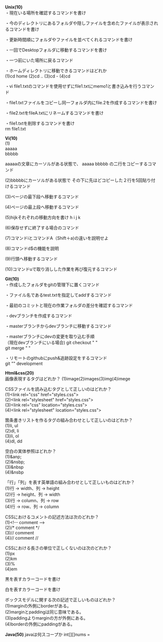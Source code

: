 **Unix(10)**  
・現在いる場所を確認するコマンドを書け  

・今のディレクトリにあるフォルダや隠しファイルを含めたファイルが表示されるコマンドを書け  

・更新時間順にフォルダやファイルを並べてくれるコマンドを書け  

・一回でDesktopフォルダに移動するコマンドを書け  

・一つ前にいた場所に戻るコマンド  

・ホームディレクトリに移動できるコマンドはどれか  
(1)cd home (2)cd .. (3)cd - (4)cd  

・vi file1.txtのコマンドを使用せずにfile1.txtにmemo1と書き込みを行うコマンド  

・file1.txtファイルをコピーし同一フォルダ内にfile.2を作成するコマンドを書け  

・file2.txtをfileA.txtにリネームするコマンドを書け  

・file1.txtを削除するコマンドを書け  
rm file1.txt


**Vi(10)**  
(1)  
aaaaa  
bbbbb

aaaaaの文章にカーソルがある状態で、
aaaaa
bbbbb
の二行をコピーするコマンド

(2)bbbbbにカーソルがある状態で
その下に先ほどコピーした２行を5回貼り付けるコマンド

(3)ページの最下段へ移動するコマンド

(4)ページの最上段へ移動するコマンド

(5)hijkそれぞれの移動方向を書け
h
i
j
k

(6)保存せずに終了する場合のコマンド

(7)コマンドiとコマンドA（Shift＋a)の違いを説明せよ

(8)コマンドd$の機能を説明

(9)行頭へ移動するコマンド

(10)コマンドuで取り消しした作業を再び復元するコマンド

**Git(10)**  
・作成したフォルダをgitの管理下に置くコマンド  

・ファイル名であるtest.txtを指定してaddするコマンド  

・最初のコミットと現在の作業フォルダの差分を確認するコマンド  

・devブランチを作成するコマンド  

・masterブランチからdevブランチに移動するコマンド  

・masterブランチにdevの変更を取り込む手順  
（現在devブランチにいる場合)
git checkout " "  
git merge " "  

・リモートのgithubにpush&追跡設定をするコマンド  
git "" development  

**Html&css(20)**  
画像表現するタグはどれか？
(1)image(2)images(3)img(4)imege

CSSファイルを読み込むタグとして正しいのはどれか？  
(1)&lt;link rel="css" href="styles.css"&gt;  
(2)&lt;link rel="stylesheet" href="styles.css"&gt;  
(3)&lt;link rel="css" location="styles.css"&gt;  
(4)&lt;link rel="stylesheet" location="styles.css"&gt;  

箇条書きリストを作るタグの組み合わせとして正しいのはどれか？  
(1)li, ul  
(2)dl, li  
(3)li, ol  
(4)dl, dd  

空白の実体参照はどれか？  
(1)&anp;&nbsp;  
(2)&nsbp;  
(3)&nbsp  
(4)&nsbp  

「行」「列」を表す英単語の組み合わせとして正しいものはどれか？  
(1)行 → width、列 → height  
(2)行 → height、列 → width  
(3)行 → column、列 → row  
(4)行 → row、列 → column  

CSSにおけるコメントの記述方法は次のどれか？  
(1)&lt;!-- comment --&gt;  
(2)/* comment */  
(3)// comment  
(4)// comment //  

CSSにおける長さの単位で正しくないのは次のどれか？  
(1)px  
(2)km  
(3)%  
(4)em  

黒を表すカラーコードを書け

白を表すカラーコードを書け

ボックスモデルに関する次の記述で正しいものはどれか？  
(1)marginの外側にborderがある。  
(2)marginとpaddingは同じ意味である。  
(3)paddingよりmarginの方が外側にある。  
(4)borderの外側にpaddingがある。  

**Java(50)**
javaは何スコープか
int[][]nums = 


